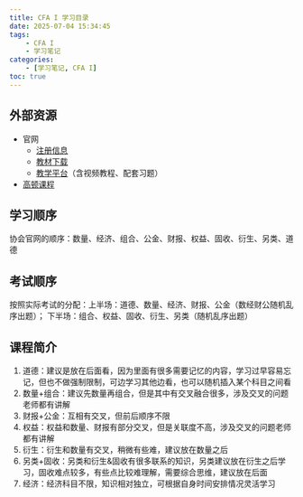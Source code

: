 ```yaml
---
title: CFA I 学习目录
date: 2025-07-04 15:34:45
tags: 
    - CFA I
    - 学习笔记
categories:
    - [学习笔记, CFA I]
toc: true
---
```


## 外部资源

- 官网
    - [注册信息](https://cfaprogram.cfainstitute.org/enrollment)
    - [教材下载](https://cfaprogram.cfainstitute.org/curriculum/library)
    - [教学平台](https://study.cfainstitute.org/app/cfa-program-level-i-for-august-2025)（含视频教程、配套习题）
- [高顿课程](https://epiphany.gaodun.com/ep3/course/23634/syllabus?parent_gradation_id=37516&gradation_id=53154&chapter_id=1539815)

## 学习顺序

协会官网的顺序：数量、经济、组合、公金、财报、权益、固收、衍生、另类、道德

## 考试顺序

按照实际考试的分配：上半场：道德、数量、经济、财报、公金（数经财公随机乱序出题）；
                               下半场：组合、权益、固收、衍生、另类（随机乱序出题）
## 课程简介

1. 道德：建议是放在后面看，因为里面有很多需要记忆的内容，学习过早容易忘记，但也不做强制限制，可边学习其他边看，也可以随机插入某个科目之间看
2. 数量+组合：建议先数量再组合，但是其中有交叉融合很多，涉及交叉的问题老师都有讲解
3. 财报+公金：互相有交叉，但前后顺序不限
4. 权益：权益和数量、财报有部分交叉，但是关联度不高，涉及交叉的问题老师都有讲解
5. 衍生：衍生和数量有交叉，稍微有些难，建议放在数量之后
6. 另类+固收：另类和衍生&固收有很多联系的知识，另类建议放在衍生之后学习，固收难点较多，有些点比较难理解，需要综合思维，建议放在后面
7. 经济：经济科目不限，知识相对独立，可根据自身时间安排情况灵活学习
